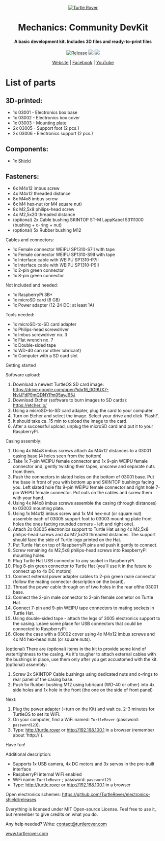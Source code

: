 <p align="center">
  <a href="http://turtlerover.com" alt="Turtle Rover"><img src="https://avatars3.githubusercontent.com/u/36553642?s=84&v=4" alt="Turtle Rover" /></a>
</p>
<h1 align="center">Mechanics: Community DevKit</h1>
<h4 align="center">A basic development kit. Includes 3D files and ready-to-print files</h4>

<p align="center">
  <a href="https://github.com/TurtleRover/mechanics-community-dev-kit/releases">
    <img src="https://img.shields.io/github/release/TurtleRover/mechanics-community-dev-kit.svg" alt="Release"></a>
  <a href="https://github.com/TurtleRover/mechanics-community-dev-kit/blob/master/LICENSE">
      <img src="https://img.shields.io/github/license/TurtleRover/mechanics-community-dev-kit.svg">
  </a>
  <a href="https://twitter.com/TurtleRover">
    <img src="https://img.shields.io/twitter/follow/TurtleRover.svg?style=social&label=Follow">
  </a>
</p>
<p align="center">
  <a href="http://turtlerover.com" alt="Website">Website</a> |
  <a href="https://www.facebook.com/TurtleRover/" alt="Facebook">Facebook</a> |
  <a href="https://www.youtube.com/channel/UCxukvEct3wP0S5FACa3uelA" alt="YouTube">YouTube</a>
</p>

# List of parts

## 3D-printed:
* 1x 03001 - Electronics box base
* 1x 03002 - Electronics box cover
* 1x 03003 - Mounting plate
* 2x 03005 - Support foot (2 pcs.)
* 2x 03006 - Electronics support (2 pcs.)

## Components:
* 1x [Shield](https://github.com/TurtleRover/electronics-shield)

## Fasteners:
* 6x M4x12 imbus screw
* 4x M4x12 threaded distance
* 8x M4x8 imbus screw
* 6x M4 hex-nut (or M4 square nut)
* 8x M2,5x8 philips-head screw
* 4x M2,5x20 threaded distance
* (optional) 2x Cable bushing SKINTOP ST-M LappKabel 53111000 (bushing + o-ring + nut)
* (optional) 5x Rubber bushing M12

Cables and connectors:

- 1x Female connector WEIPU SP1310-S7II with tape
- 1x Female connector WEIPU SP1310-S9II with tape
- 1x Interface cable with WEIPU SP1310-P7II
- 1x Interface cable with WEIPU SP1310-P9II
- 1x 2-pin green connector
- 1x 8-pin green connector

Not included and needed:
- 1x RaspberryPi 3B+
- 1x microSD card (8 GB)
- 1x Power adapter (12-24 DC; at least 1A)

Tools needed:
- 1x microSD-to-SD card adapter
- 1x Philips-head screwdriver
- 1x Imbus screwdriver no. 3
- 1x Flat wrench no. 7
- 1x Double-sided tape
- 1x WD-40 can (or other lubricant)
- 1x Computer with a SD card slot

Getting started

Software upload:
1. Download a newest TurtleOS SD card image: https://drive.google.com/open?id=16_0G9UX7-NvIJFdP9mQDNYPm05ayJ65J
2. Download Etcher (software to burn images to SD cards): https://etcher.io/
3. Using a microSD-to-SD card adapter, plug the card to your computer.
4. Turn on Etcher and select the image. Select your drive and click 'Flash!'.
5. It should take ca. 15 min to upload the image to the card.
6. After a successful upload, unplug the microSD card and put it to your RaspberryPi.

Casing assembly:
1. Using 4x M4x8 imbus screws attach 4x M4x12 distances to a 03001 casing base (4 holes seen from the bottom)
2. Take 1x 7-pin WEIPU female connector and 1x 9-pin WEIPU female connector and, gently twisting their tapes, unscrew and separate nuts from them.
3. Push the connectors in slated holes on the bottom of 03001 base. Put the base in front of you with bottom up and SKINTOP bushings facing you. Left slated hole fits 9-pin WEIPU female connector and right hole 7-pin WEIPU female connector. Put nuts on the cables and screw them with your hand.
4. Using 4x M4x8 imbus screws assemble the casing (through distances) to 03003 mounting plate.
5. Using 1x M4x12 imbus screw and 1x M4 hex-nut (or square nut) assemble each of 03005 support foot to 03003 mounting plate front holes the ones facting rounded corners - left and right one).
6. Attach 2x 03005 electronics support to Turtle Hat using 4x M2,5x8 philips-head screws and 4x M2,5x20 threaded distances. The support should face the side of Turtle logo printed on the Hat.
7. Put Turtle Hat on top of RaspberryPi pins and push it gently to connect.
8. Screw remaining 4x M2,5x8 philips-head screws into RaspberryPi mounting holes.
9. Plug Turtle Hat USB connector to any socket in RaspberryPi.
10. Plug 8-pin green connector to Turtle Hat (you'll use it in the future to connect up to 4x DC motors)
11. Connect external power adapter cables to 2-pin green male connector (follow the mating connector description on the board).
12. Thread the power cable through on of two holes in the rear ofthe 03001 base.
13. Connect the 2-pin male connector to 2-pin female connetor on Turtle Hat.
14. Connect 7-pin and 9-pin WEIPU tape connectors to mating sockets in Turtle Hat.
15. Using double-sided tape - attach the legs of 3005 electronics support to the casing. Leave some place for USB connectors that could be connected to RaspberryPi.
16. Close the case with a 03002 cover using 4x M4x12 imbus screws and 4x M4 hex-head nuts (or square nuts).

(optional)
There are (optional) items in the kit to provide some kind of watertightness to the casing. As it's tougher to attach external cables with the bushings in place, use them only after you get accustomed with the kit.
(optional) assembly:
1. Screw 2x SKINTOP Cable bushings using dedicated nuts and o-rings to rear panel of the casing base.
2. Push 5x Rubber bushing M12 using lubricant (WD-40 or other) into 4x side holes and 1x hole in the front (the one on the side of front panel)

Next:
1. Plug the power adapter (=turn on the Kit) and wait ca. 2-3 minutes for TurtleOS to set its WiFi.
2. On your computer, find a WiFi named: `TurtleRover` (password: `password123`).
3. Type: http://turtle.rover or http://192.168.100.1 in a browser (remember about 'http://').

Have fun!


Additional description:
- Supports 1x USB camera, 4x DC motors and 3x servos in the pre-built interface
- RaspberryPi internal WiFi enabled
- WiFi name: `TurtleRover` ; password: `password123`
- Type: http://turtle.rover or http://192.168.100.1 in a browser


Open electronics schemes:
https://github.com/TurtleRover/electronics-shield/releases

Everything is licensed under MIT Open-source License. Feel free to use it, but remember to give credits on what you do.

Any help needed? Write: contact@turtlerover.com

www.turtlerover.com

